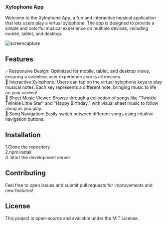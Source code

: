 ### Xylophone App
Welcome to the Xylophone App, a fun and interactive musical application that lets users play a virtual xylophone! The app is designed to provide a simple and colorful musical experience on multiple devices, including mobile, tablet, and desktop.

![screencapture](https://github.com/user-attachments/assets/2bd80d08-ccdd-46c8-b59b-711911efc836)

## Features  
🎶 Responsive Design: Optimized for mobile, tablet, and desktop views, ensuring a seamless user experience across all devices.  
🎹 Interactive Xylophone: Users can tap on the virtual xylophone keys to play musical notes. Each key represents a different note, bringing music to life on your screen!  
🎼 Sheet Music Viewer: Browse through a collection of songs like "Twinkle Twinkle Little Star" and "Happy Birthday," with visual sheet music to follow along as you play.  
🔄 Song Navigation: Easily switch between different songs using intuitive navigation buttons.  

## Installation  
1.Clone the repository  
2.npm install  
3. Start the development server:  

## Contributing
Feel free to open issues and submit pull requests for improvements and new features!

## License
This project is open-source and available under the MIT License.
